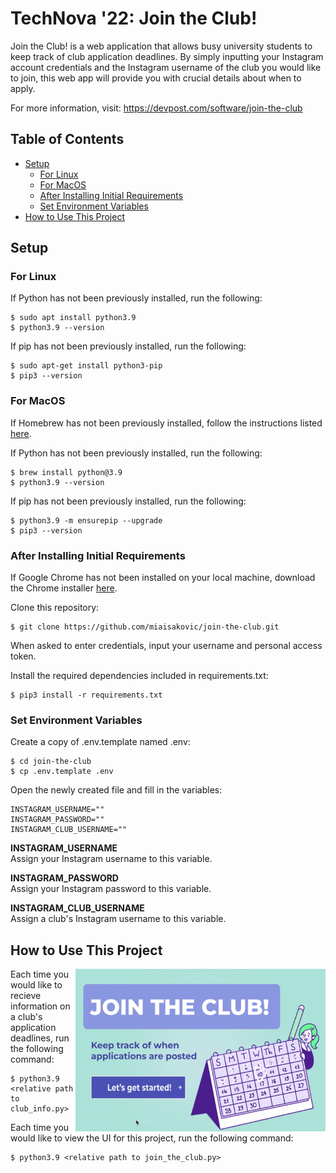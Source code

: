 # TechNova '22: Join the Club!
Join the Club! is a web application that allows busy university students to keep track of club application deadlines. By simply inputting your Instagram account credentials and the Instagram username of the club you would like to join, this web app will provide you with crucial details about when to apply.

For more information, visit: https://devpost.com/software/join-the-club

## Table of Contents
* [Setup](#setup)
  * [For Linux](#for-linux)
  * [For MacOS](#for-macos)
  * [After Installing Initial Requirements](#after-installing-initial-requirements)
  * [Set Environment Variables](#set-environment-variables)
* [How to Use This Project](#how-to-use-this-project)

## Setup 
### For Linux
If Python has not been previously installed, run the following:
```
$ sudo apt install python3.9
$ python3.9 --version
```
If pip has not been previously installed, run the following:
```
$ sudo apt-get install python3-pip 
$ pip3 --version
```

### For MacOS
If Homebrew has not been previously installed, follow the instructions listed [here](https://brew.sh/).

If Python has not been previously installed, run the following:
```
$ brew install python@3.9
$ python3.9 --version
```
If pip has not been previously installed, run the following:
```
$ python3.9 -m ensurepip --upgrade
$ pip3 --version
```

### After Installing Initial Requirements
If Google Chrome has not been installed on your local machine, download the Chrome installer [here](https://www.google.com/intl/en_ca/chrome/).

Clone this repository:
```
$ git clone https://github.com/miaisakovic/join-the-club.git
``` 
When asked to enter credentials, input your username and personal access token.

Install the required dependencies included in requirements.txt:
```
$ pip3 install -r requirements.txt
```

### Set Environment Variables
Create a copy of .env.template named .env:
```
$ cd join-the-club
$ cp .env.template .env
``` 
Open the newly created file and fill in the variables:
```
INSTAGRAM_USERNAME=""
INSTAGRAM_PASSWORD=""
INSTAGRAM_CLUB_USERNAME=""
``` 
**INSTAGRAM_USERNAME**\
Assign your Instagram username to this variable. 

**INSTAGRAM_PASSWORD**\
Assign your Instagram password to this variable. 

**INSTAGRAM_CLUB_USERNAME**\
Assign a club's Instagram username to this variable. 

## How to Use This Project
<img align="right" width="400" src="https://github.com/miaisakovic/join-the-club/blob/main/images/join_the_club.gif"/>

Each time you would like to recieve information on a club's application deadlines, run the following command:
```
$ python3.9 <relative path to club_info.py>
```

Each time you would like to view the UI for this project, run the following command:
```
$ python3.9 <relative path to join_the_club.py>
```
